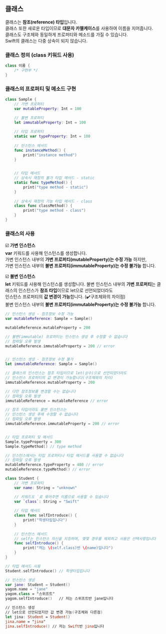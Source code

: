 ## 클래스
클래스는 **참조(reference) 타입**입니다.  
클래스 또한 새로운 타입이므로 **대문자 카멜케이스**를 사용하여 이름을 지어줍니다.  
클래스도 구조체와 동일하게 프로퍼티와 메소드를 가질 수 있습니다.  
Swift의 클래스는 다중 상속이 되지 않습니다.

### 클래스 정의 (class 키워드 사용)
~~~Swift
class 이름 {
	/* 구현부 */
}
~~~

### 클래스의 프로퍼티 및 메소드 구현
~~~Swift
class Sample {
    // 가변 프로퍼티
    var mutableProperty: Int = 100 

    // 불변 프로퍼티
    let immutableProperty: Int = 100 
    
    // 타입 프로퍼티
    static var typeProperty: Int = 100 
    
    // 인스턴스 메서드
    func instanceMethod() {
        print("instance method")
    }
    

    // 타입 메서드
    // 상속시 재정의 불가 타입 메서드 - static
    static func typeMethod() {
        print("type method - static")
    }
    
    // 상속시 재정의 가능 타입 메서드 - class
    class func classMethod() {
        print("type method - class")
    }
}
~~~

### 클래스의 사용

☑️ **가변 인스턴스**  
**var** 키워드를 사용해 인스턴스를 생성합니다.  
가변 인스턴스 내부의 **가변 프로퍼티(mutableProperty)는 수정 가능** 하지만,  
가변 인스턴스 내부의 **불변 프로퍼티(immutableProperty)는 수정 불가능** 합니다.  

☑️ **불변 인스턴스**  
**let** 키워드를 사용해 인스턴스를 생성합니다. 
불변 인스턴스 내부의 **가변 프로퍼티**는 클래스의 인스턴스가 **참조 타입**이므로 let으로 선언되었더라도  
인스턴스 프로퍼티의 **값 변경이 가능**합니다. (✔️구조체와의 차이점)  
불변 인스턴스 내부의 **불변 프로퍼티(immutableProperty)는 수정 불가능** 합니다. 

~~~Swift
// 인스턴스 생성 - 참조정보 수정 가능
var mutableReference: Sample = Sample()

mutableReference.mutableProperty = 200

// 불변(immutable) 프로퍼티는 인스턴스 생성 후 수정할 수 없습니다
// 컴파일 오류 발생
mutableReference.immutableProperty = 200 // error


// 인스턴스 생성 - 참조정보 수정 불가
let immutableReference: Sample = Sample()

// 클래스의 인스턴스는 참조 타입이므로 let(상수)으로 선언되었더라도 
// 인스턴스 프로퍼티의 값 변경이 가능합니다(구조체와의 차이)
immutableReference.mutableProperty = 200

// 다만 참조정보를 변경할 수는 없습니다
// 컴파일 오류 발생
immutableReference = mutableReference // error

// 참조 타입이라도 불변 인스턴스는 
// 인스턴스 생성 후에 수정할 수 없습니다
// 컴파일 오류 발생
immutableReference.immutableProperty = 200 // error


// 타입 프로퍼티 및 메서드
Sample.typeProperty = 300
Sample.typeMethod() // type method

// 인스턴스에서는 타입 프로퍼티나 타입 메서드를 사용할 수 없습니다
// 컴파일 오류 발생
mutableReference.typeProperty = 400 // error
mutableReference.typeMethod() // error
~~~

~~~Swift
class Student {
	// 가변 프로퍼티
    var name: String = "unknown"

    // 키워드도 `로 묶어주면 이름으로 사용할 수 있습니다
    var `class`: String = "Swift"
    
    // 타입 메서드
    class func selfIntroduce() {
        print("학생타입입니다")
    }
    
    // 인스턴스 메서드
    // self는 인스턴스 자신을 지칭하며, 몇몇 경우를 제외하고 사용은 선택사항입니다
    func selfIntroduce() {
        print("저는 \(self.class)반 \(name)입니다")
    }
}

// 타입 메서드 사용
Student.selfIntroduce() // 학생타입입니다

// 인스턴스 생성
var jane: Student = Student()
yagom.name = "jane"
yagom.class = "스위프트"
yagom.selfIntroduce()   // 저는 스위프트반 jane입니다

// 인스턴스 생성
// let으로 선언되었지만 값 변경 가능(구조체와 다른점)
let jina: Student = Student()
jina.name = "jina"
jina.selfIntroduce() // 저는 Swift반 jina입니다
~~~
